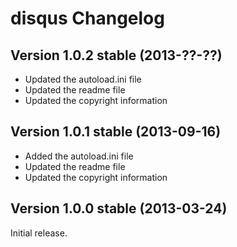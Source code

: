 disqus Changelog
================

Version 1.0.2 stable (2013-??-??)
---------------------------------
- Updated the autoload.ini file
- Updated the readme file
- Updated the copyright information


Version 1.0.1 stable (2013-09-16)
---------------------------------
- Added the autoload.ini file
- Updated the readme file
- Updated the copyright information


Version 1.0.0 stable (2013-03-24)
---------------------------------

Initial release.
